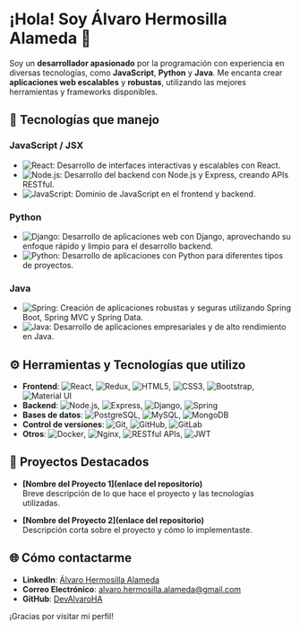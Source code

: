 # ¡Hola! Soy Álvaro Hermosilla Alameda 👋

Soy un **desarrollador apasionado** por la programación con experiencia en diversas tecnologías, como **JavaScript**, **Python** y **Java**. Me encanta crear **aplicaciones web escalables** y **robustas**, utilizando las mejores herramientas y frameworks disponibles.

## :wrench: Tecnologías que manejo

### JavaScript / JSX
- ![React](https://img.shields.io/badge/React-61DAFB?logo=react&logoColor=black): Desarrollo de interfaces interactivas y escalables con React.
- ![Node.js](https://img.shields.io/badge/Node.js-339933?logo=node.js&logoColor=white): Desarrollo del backend con Node.js y Express, creando APIs RESTful.
- ![JavaScript](https://img.shields.io/badge/JavaScript-F7DF1E?logo=javascript&logoColor=black): Dominio de JavaScript en el frontend y backend.

### Python
- ![Django](https://img.shields.io/badge/Django-092E20?logo=django&logoColor=white): Desarrollo de aplicaciones web con Django, aprovechando su enfoque rápido y limpio para el desarrollo backend.
- ![Python](https://img.shields.io/badge/Python-3776AB?logo=python&logoColor=white): Desarrollo de aplicaciones con Python para diferentes tipos de proyectos.

### Java
- ![Spring](https://img.shields.io/badge/Spring-6DB33F?logo=spring&logoColor=white): Creación de aplicaciones robustas y seguras utilizando Spring Boot, Spring MVC y Spring Data.
- ![Java](https://img.shields.io/badge/Java-007396?logo=java&logoColor=white): Desarrollo de aplicaciones empresariales y de alto rendimiento en Java.

## :gear: Herramientas y Tecnologías que utilizo

- **Frontend**: ![React](https://img.shields.io/badge/React-61DAFB?logo=react&logoColor=black), ![Redux](https://img.shields.io/badge/Redux-764ABC?logo=redux&logoColor=white), ![HTML5](https://img.shields.io/badge/HTML5-E34F26?logo=html5&logoColor=white), ![CSS3](https://img.shields.io/badge/CSS3-1572B6?logo=css3&logoColor=white), ![Bootstrap](https://img.shields.io/badge/Bootstrap-7952B3?logo=bootstrap&logoColor=white), ![Material UI](https://img.shields.io/badge/Material%20UI-0081CB?logo=material-ui&logoColor=white)
- **Backend**: ![Node.js](https://img.shields.io/badge/Node.js-339933?logo=node.js&logoColor=white), ![Express](https://img.shields.io/badge/Express-000000?logo=express&logoColor=white), ![Django](https://img.shields.io/badge/Django-092E20?logo=django&logoColor=white), ![Spring](https://img.shields.io/badge/Spring-6DB33F?logo=spring&logoColor=white)
- **Bases de datos**: ![PostgreSQL](https://img.shields.io/badge/PostgreSQL-336791?logo=postgresql&logoColor=white), ![MySQL](https://img.shields.io/badge/MySQL-4479A1?logo=mysql&logoColor=white), ![MongoDB](https://img.shields.io/badge/MongoDB-47A248?logo=mongodb&logoColor=white)
- **Control de versiones**: ![Git](https://img.shields.io/badge/Git-F05032?logo=git&logoColor=white), ![GitHub](https://img.shields.io/badge/GitHub-181717?logo=github&logoColor=white), ![GitLab](https://img.shields.io/badge/GitLab-FCA121?logo=gitlab&logoColor=white)
- **Otros**: ![Docker](https://img.shields.io/badge/Docker-2496ED?logo=docker&logoColor=white), ![Nginx](https://img.shields.io/badge/Nginx-009639?logo=nginx&logoColor=white), ![RESTful APIs](https://img.shields.io/badge/RESTful%20APIs-25CC72?logo=rest&logoColor=white), ![JWT](https://img.shields.io/badge/JWT-000000?logo=json-web-tokens&logoColor=white)

## :book: Proyectos Destacados

- **[Nombre del Proyecto 1](enlace del repositorio)**  
  Breve descripción de lo que hace el proyecto y las tecnologías utilizadas.
  
- **[Nombre del Proyecto 2](enlace del repositorio)**  
  Descripción corta sobre el proyecto y cómo lo implementaste.

## :globe_with_meridians: Cómo contactarme

- **LinkedIn**: [Álvaro Hermosilla Alameda](https://es.linkedin.com/in/%C3%A1lvaro-hermosilla-alameda-587526339?trk=profile-badge)
- **Correo Electrónico**: [alvaro.hermosilla.alameda@gmail.com](mailto:alvaro.hermosilla.alameda@gmail.com)
- **GitHub**: [DevAlvaroHA](https://github.com/DevAlvaroHA)

¡Gracias por visitar mi perfil!
